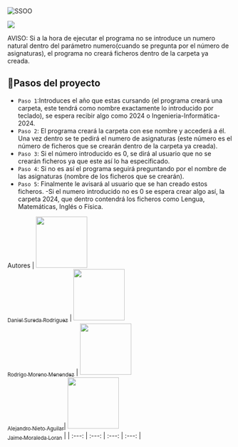 ![SSOO](https://github.com/Alexito3914/University-works/assets/146538069/57b860bd-4fa3-418e-a67d-c2def5e7ee42)

 <p align="left">
   <img src="https://img.shields.io/badge/STATUS-EN%20DESAROLLO-green">
   </p>

AVISO: Si a la hora de ejecutar el programa no se introduce un numero natural dentro del parámetro numero(cuando se pregunta por el número de asignaturas), el programa no creará ficheros dentro de la carpeta ya creada.

## :hammer:Pasos del proyecto

- `Paso 1`:Introduces el año que estas cursando (el programa creará una carpeta, este tendrá como nombre exactamente lo introducido por teclado), se espera recibir algo como 2024 o Ingenieria-Informática-2024.
 - `Paso 2`: El programa creará la carpeta con ese nombre y accederá a él. Una vez dentro se te pedirá el numero de asignaturas (este número es el número de ficheros que se crearán dentro de la carpeta ya creada).
 - `Paso 3`: Si el número introducido es 0, se dirá al usuario que no se crearán ficheros ya que este así lo ha especificado.
 - `Paso 4`: Si no es así el programa seguirá preguntando por el nombre de las asignaturas (nombre de los ficheros que se crearán).
 - `Paso 5`: Finalmente le avisará al usuario que se han creado estos ficheros. -Si el numero introducido no es 0 se espera crear algo así, la carpeta 2024, que dentro contendrá los ficheros como Lengua, Matemáticas, Inglés o Física.




Autores
|  [<img src="https://avatars.githubusercontent.com/u/160427268?v=4" width=115><br><sub>Daniel Sureda Rodriguez</sub>](https://github.com/damsukrop) |  [<img src="https://avatars.githubusercontent.com/u/159888909?v=4" width=115><br><sub>Rodrigo Moreno Menendez</sub>](https://github.com/Romendesu) |  [<img src="https://avatars.githubusercontent.com/u/146538069?s=400&u=bb667dc654485f8f6d1937e3797f6284fb154c68&v=4" width=115><br><sub>Alejandro Nieto Aguilar</sub>](https://github.com/Alexito3914)| [<img src="https://avatars.githubusercontent.com/u/160479524?v=4" width=115><br><sub>Jaime Moraleda Loran</sub>](https://github.com/JaimeMoraleda) |
| :---: | :---: | :---: | :---: |
